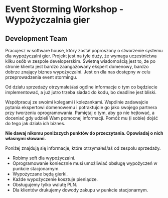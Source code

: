# Event Storming Workshop - Wypożyczalnia gier

## Development Team

Pracujesz w software house, który został poproszony o stworzenie systemu dla wypożyczalni gier. Projekt jest na tyle duży, że wymaga uczestnictwa kilku osób w zespole developerskim. Świetną wiadomością jest to, że po stronie klienta jest bardzo zaangażowany ekspert domenowy, bardzo dobrze znający biznes wypożyczalni. Jest on dla nas dostępny w celu przeprowadzenia event stormingu.

Od działu sprzedaży otrzymałeś/aś ogólne informacje o tym co będziecie implementować, a już jutro trzeba siadać do kodu, bo deadline jest bliski. 

Współpracuj ze swoimi kolegami i koleżankami. Wspólnie zadawajcie pytania ekspertowi domenowemu i potraktujcie go jako swojego partnera przy tworzeniu oprogramowania. Pamiętaj o tym, aby go nie hejtować, a doceniać gdy udzieli Wam pomocnej informacji. Pomóż mu (i sobie) dojść do tego jak działa ich biznes.

__Nie dawaj nikomu poniższych punktów do przeczytania. Opowiadaj o nich własnymi słowami.__

Poniżej znajdują się informacje, które otrzymałeś/aś od zespołu sprzedaży.

* Robimy soft dla wypożyczalni.
* Oprogramowanie koniecznie musi umożliwiać obsługę wypożyczeń w punkcie stacjonarnym.
* Wypożyczane będą gierki.
* Każde wypożyczenie kosztuje pieniądze.
* Obsługujemy tylko walutę PLN.
* Dla klientów drukujemy dowody zakupu w punkcie stacjonarnym.